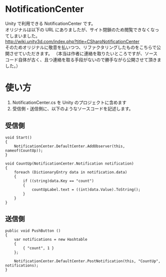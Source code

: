 # NotificationCenter

Unity で利用できる NotificationCenter です。  
オリジナルは以下の URL にありましたが、サイト閉鎖のため閲覧できなくなってしまいました。  
http://wiki.unity3d.com/index.php?title=CSharpNotificationCenter  
そのためオリジナルに敬意を払いつつ、リファクタリングしたものをこちらで公開させていただきます。 （本当は作者に連絡を取りたいところですが、ソースコード自体が古く、且つ連絡を取る手段がないので勝手ながら公開させて頂きました。） 

# 使い方
1. NotificationCenter.cs を Unity のプロジェクトに含めます
2. 受信側・送信側に、以下のようなソースコードを記述します。
## 受信側

```
void Start()
{
    NotificationCenter.DefaultCenter.AddObserver(this, nameof(CountUp));
}
```

```
void CountUp(NotificationCenter.Notification notification)
{
    foreach (DictionaryEntry data in notification.data)
    {
        if ((string)data.Key == "count")
        {
            countUpLabel.text = ((int)data.Value).ToString();
        }
    }
}
```

## 送信側
```
public void PushButton ()
{
    var notifications = new Hashtable
    {
        { "count", 1 }
    };

    NotificationCenter.DefaultCenter.PostNotification(this, "CountUp", notifications);
}
```
